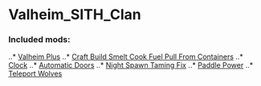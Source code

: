 # Valheim_SITH_Clan

### Included mods:
..* [Valheim Plus](https://www.nexusmods.com/valheim/mods/4)
..* [Craft Build Smelt Cook Fuel Pull From Containers](https://www.nexusmods.com/valheim/mods/40)
..* [Clock](https://www.nexusmods.com/valheim/mods/85)
..* [Automatic Doors](https://www.nexusmods.com/valheim/mods/288)
..* [Night Spawn Taming Fix](https://www.nexusmods.com/valheim/mods/315)
..* [Paddle Power](https://www.nexusmods.com/valheim/mods/305)
..* [Teleport Wolves](https://www.nexusmods.com/valheim/mods/217)
